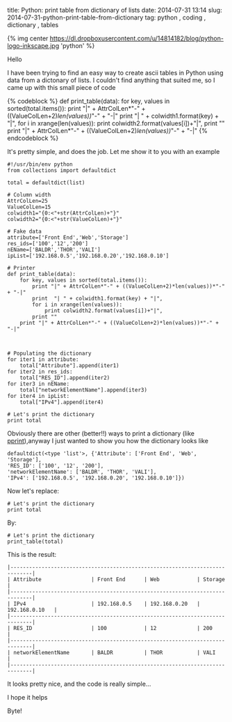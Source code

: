 title: Python: print table from dictionary of lists
date: 2014-07-31 13:14
slug: 2014-07-31-python-print-table-from-dictionary
tag: python , coding , dictionary , tables

{% img center https://dl.dropboxusercontent.com/u/14814182/blog/python-logo-inkscape.jpg  'python' %}

Hello 

I have been trying to find an easy way to create ascii tables in Python using data from a dictonary of lists. I couldn't find anything that suited me, so I came up with this small piece of code

{% codeblock %}
def print_table(data):
    for key, values in sorted(total.items()):
        print "|" + AttrColLen*"-" + ((ValueColLen+2)*len(values))*"-" + "-|"
        print  "| " + colwidth1.format(key) + "|",
        for i in xrange(len(values)):
            print colwidth2.format(values[i])+"|",
        print ""
    print "|" + AttrColLen*"-" + ((ValueColLen+2)*len(values))*"-" + "-|"
{% endcodeblock %}

It's pretty simple, and does the job. Let me show it to you with an example


``` 
#!/usr/bin/env python
from collections import defaultdict

total = defaultdict(list)

# Column width
AttrColLen=25
ValueColLen=15
colwidth1="{0:<"+str(AttrColLen)+"}"
colwidth2="{0:<"+str(ValueColLen)+"}"

# Fake data 
attribute=['Front End','Web','Storage']
res_ids=['100','12','200']
nEName=['BALDR','THOR','VALI']
ipList=['192.168.0.5','192.168.0.20','192.168.0.10']

# Printer
def print_table(data):
    for key, values in sorted(total.items()):
        print "|" + AttrColLen*"-" + ((ValueColLen+2)*len(values))*"-" + "-|"
        print  "| " + colwidth1.format(key) + "|",
        for i in xrange(len(values)):
            print colwidth2.format(values[i])+"|",
        print ""
    print "|" + AttrColLen*"-" + ((ValueColLen+2)*len(values))*"-" + "-|"



# Populating the dictionary
for iter1 in attribute:
    total["Attribute"].append(iter1)
for iter2 in res_ids:
    total["RES_ID"].append(iter2)
for iter3 in nEName:
    total["networkElementName"].append(iter3)
for iter4 in ipList:
    total["IPv4"].append(iter4)	

# Let's print the dictionary
print total

```

Obviously there are other (better!!) ways to print a dictionary (like [pprint](https://docs.python.org/2/library/pprint.html)),anyway I just wanted to show you how the dictionary looks like 

```
defaultdict(<type 'list'>, {'Attribute': ['Front End', 'Web', 'Storage'],
'RES_ID': ['100', '12', '200'], 
'networkElementName': ['BALDR', 'THOR', 'VALI'], 
'IPv4': ['192.168.0.5', '192.168.0.20', '192.168.0.10']})
```

Now let's replace:

```
# Let's print the dictionary
print total
```

By:

```
# Let's print the dictionary
print_table(total)
```

This is the result:

```
|-----------------------------------------------------------------------------|
| Attribute                | Front End      | Web            | Storage        |
|-----------------------------------------------------------------------------|
| IPv4                     | 192.168.0.5    | 192.168.0.20   | 192.168.0.10   |
|-----------------------------------------------------------------------------|
| RES_ID                   | 100            | 12             | 200            |
|-----------------------------------------------------------------------------|
| networkElementName       | BALDR          | THOR           | VALI           |
|-----------------------------------------------------------------------------|
```

It looks pretty nice, and the code is really simple...

I hope it helps

Byte!





